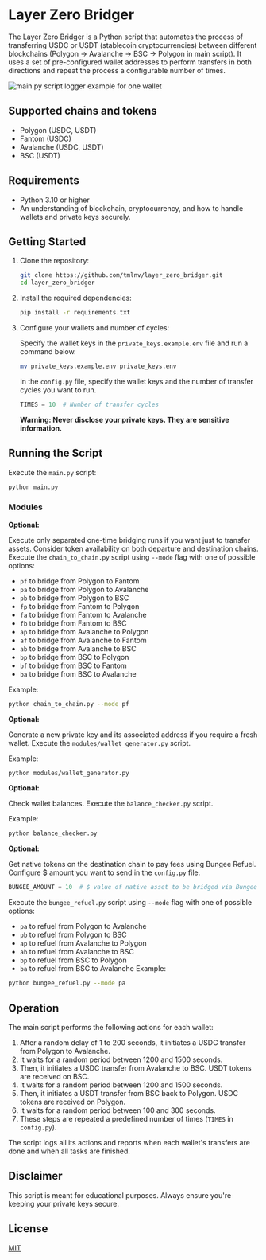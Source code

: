 # Layer Zero Bridger

The Layer Zero Bridger is a Python script that automates the process of transferring USDC or USDT (stablecoin cryptocurrencies) between different blockchains (Polygon -> Avalanche -> BSC -> Polygon in main script). It uses a set of pre-configured wallet addresses to perform transfers in both directions and repeat the process a configurable number of times.

![main.py script logger example for one wallet](https://drive.google.com/uc?export=view&id=1KgGmqYPQT9uuLR_vRnfuxozmQN0mqvgz)

## Supported chains and tokens

- Polygon (USDC, USDT)
- Fantom (USDC)
- Avalanche (USDC, USDT)
- BSC (USDT)

## Requirements

- Python 3.10 or higher
- An understanding of blockchain, cryptocurrency, and how to handle wallets and private keys securely.

## Getting Started

1. Clone the repository:

    ```bash
    git clone https://github.com/tmlnv/layer_zero_bridger.git
    cd layer_zero_bridger
    ```

2. Install the required dependencies:

    ```bash
    pip install -r requirements.txt
    ```

3. Configure your wallets and number of cycles:

    Specify the wallet keys in the `private_keys.example.env` file and run a command below.

   ```bash
   mv private_keys.example.env private_keys.env
   ```
   
    In the `config.py` file, specify the wallet keys and the number of transfer cycles you want to run.

    ```python
    TIMES = 10  # Number of transfer cycles
    ```
    **Warning: Never disclose your private keys. They are sensitive information.**

## Running the Script

Execute the `main.py` script:

```bash
python main.py
```

### Modules

**Optional:**

Execute only separated one-time bridging runs if you want just to transfer assets. Consider token availability on both departure and destination chains. Execute the `chain_to_chain.py` script using `--mode` flag with one of possible options:
- `pf` to bridge from Polygon to Fantom
- `pa` to bridge from Polygon to Avalanche
- `pb` to bridge from Polygon to BSC
- `fp` to bridge from Fantom to Polygon
- `fa` to bridge from Fantom to Avalanche
- `fb` to bridge from Fantom to BSC
- `ap` to bridge from Avalanche to Polygon
- `af` to bridge from Avalanche to Fantom
- `ab` to bridge from Avalanche to BSC
- `bp` to bridge from BSC to Polygon
- `bf` to bridge from BSC to Fantom
- `ba` to bridge from BSC to Avalanche

Example:

```bash
python chain_to_chain.py --mode pf
```
**Optional:**

Generate a new private key and its associated address if you require a fresh wallet. Execute the `modules/wallet_generator.py` script.

Example:

```bash
python modules/wallet_generator.py
```

**Optional:**

Check wallet balances. Execute the `balance_checker.py` script.

Example:

```bash
python balance_checker.py
```

**Optional:**

Get native tokens on the destination chain to pay fees using Bungee Refuel. Configure $ amount you want to send in the `config.py` file.

 ```python
BUNGEE_AMOUNT = 10  # $ value of native asset to be bridged via Bungee Refuel
 ```

Execute the `bungee_refuel.py` script using `--mode` flag with one of possible options:
- `pa` to refuel from Polygon to Avalanche
- `pb` to refuel from Polygon to BSC
- `ap` to refuel from Avalanche to Polygon
- `ab` to refuel from Avalanche to BSC
- `bp` to refuel from BSC to Polygon
- `ba` to refuel from BSC to Avalanche
Example:

```bash
python bungee_refuel.py --mode pa
```

## Operation

The main script performs the following actions for each wallet:

1. After a random delay of 1 to 200 seconds, it initiates a USDC transfer from Polygon to Avalanche.
2. It waits for a random period between 1200 and 1500 seconds.
3. Then, it initiates a USDC transfer from Avalanche to BSC. USDT tokens are received on BSC.
4. It waits for a random period between 1200 and 1500 seconds.
5. Then, it initiates a USDT transfer from BSC back to Polygon. USDC tokens are received on Polygon.
6. It waits for a random period between 100 and 300 seconds.
7. These steps are repeated a predefined number of times (`TIMES` in `config.py`).

The script logs all its actions and reports when each wallet's transfers are done and when all tasks are finished.

## Disclaimer

This script is meant for educational purposes. Always ensure you're keeping your private keys secure.

## License

[MIT](https://github.com/tmlnv/layer_zero_bridger/blob/main/LICENSE)
